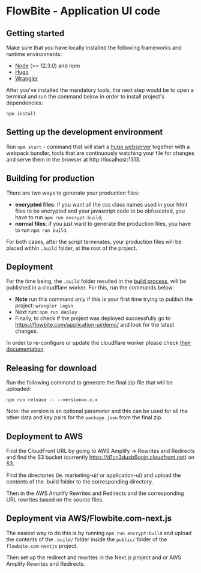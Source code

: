 # FlowBite - Application UI code

## Getting started

Make sure that you have locally installed the following frameworks and runtime environments:
- [Node](https://nodejs.org/en/download/releases/) (>= 12.3.0) and npm
- [Hugo](https://gohugo.io/getting-started/quick-start/)
- [Wrangler](https://developers.cloudflare.com/workers/cli-wrangler/install-update)

After you've installed the mandatory tools, the next step would be to open a terminal and run the command below in order to install project's dependencies:

```
npm install
```

## Setting up the development environment

Run `npm start` - command that will start a [hugo webserver](https://gohugo.io/commands/hugo_server/) together with a webpack bundler, tools that are continuously watching your file for changes and serve them in the browser at http://localhost:1313.

## Building for production

There are two ways to generate your production files:
- **encrypted files**: if you want all the css class names used in your html files to be encrypted and your javascript code to be obfuscated,  you have to run `npm run encrypt:build`;
- **normal files**: if you just want to generate the production files, you have to run `npm run build`.

For both cases, after the script terminates, your production files will be placed within `.build` folder, at the root of the project.

## Deployment

For the time being, the `.build` folder resulted in the [build process](#building-for-production), will be published in a cloudflare worker. For this, run the commands below:
- **Note** run this command only if this is your first time trying to publish the project: `wrangler login`
- Next run: `npm run deploy`
- Finally, to check if the project was deployed successfully go to https://flowbite.com/application-ui/demo/ and look for the latest changes.

In order to re-configure or update the cloudflare worker please check [their documentation](https://developers.cloudflare.com/workers/get-started/guide).

## Releasing for download

Run the following command to generate the final zip file that will be uploaded:

```
npm run release -- --version=x.x.x
```

Note: the version is an optional parameter and this can be used for all the other data and key pairs for the `package.json` from the final zip.

## Deployment to AWS

Find the CloudFront URL by going to AWS Amplify -> Rewrites and Redirects and find the S3 bucket (currently https://d1cn3duxb6oqjn.cloudfront.net) on S3.

Find the directories (ie. marketing-ui/ or application-ui) and upload the contents of the .build folder to the corresponding directory.

Then in the AWS Amplify Rewrites and Redirects and the corresponding URL rewrites based on the source files.

## Deployment via AWS/Flowbite.com-next.js

The easiest way to do this is by running `npm run encrypt:build` and upload the contents of the `.build/` folder inside the `public/` folder of the `flowbite.com-nextjs` project.

Then set up the redirect and rewrites in the Next.js project and or AWS Amplify Rewrites and Redirects.
